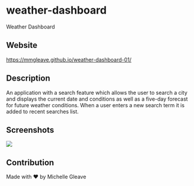 # weather-dashboard
Weather Dashboard

## Website
https://mmgleave.github.io/weather-dashboard-01/

## Description
An application with a search feature which allows the user to search a city and displays the current date and conditions as well as a five-day forecast for future weather conditions. When a user enters a new search term it is added to recent searches list. 


## Screenshots
<img src="./assets/images/weather-dashboard-screenshot.png">

## Contribution
Made with ❤️ by Michelle Gleave
